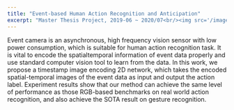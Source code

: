 ```yaml
---
title: "Event-based Human Action Recognition and Anticipation"
excerpt: "Master Thesis Project, 2019-06 ~ 2020/07<br/><img src='/images/幻灯片2.PNG'>"
---
```


Event camera is an asynchronous, high frequency vision sensor
with low power consumption, which is suitable for human
action recognition task. It is vital to encode the spatialtemporal
information of event data properly and use standard
computer vision tool to learn from the data. In this work,
we propose a timestamp image encoding 2D network, which
takes the encoded spatial-temporal images of the event data
as input and output the action label. Experiment results show
that our method can achieve the same level of performance as
those RGB-based benchmarks on real world action recognition,
and also achieve the SOTA result on gesture recognition.
